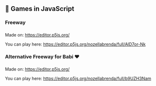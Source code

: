 ## :space_invader: Games in JavaScript <h3>

### Freeway <h3>

Made on: https://editor.p5js.org/

You can play here: https://editor.p5js.org/nozellabrenda/full/AlD7or-Nk

### Alternative Freeway for Babi :heart: <h3>

Made on: https://editor.p5js.org/

You can play here: https://editor.p5js.org/nozellabrenda/full/b9UZH3Nam

